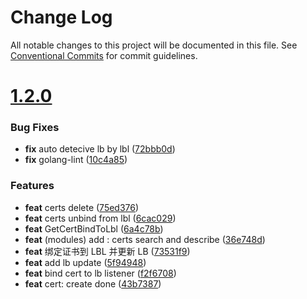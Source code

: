 # Change Log

All notable changes to this project will be documented in this file.
See [Conventional Commits](https://conventionalcommits.org) for commit guidelines.



# [1.2.0](https://github.com/tangx/qingclix/compare/v1.1.8...v1.2.0)

### Bug Fixes

* **fix** auto detecive lb by lbl ([72bbb0d](https://github.com/tangx/qingclix/commit/72bbb0d41612e3755b103561e0d3e0d683b2c8ad))
* **fix** golang-lint ([10c4a85](https://github.com/tangx/qingclix/commit/10c4a850d35fdd248875041bb67e4f57ee911a6a))


### Features

* **feat** certs delete ([75ed376](https://github.com/tangx/qingclix/commit/75ed376f098623df0ee29a9ebc5e1e42de709eda))
* **feat** certs unbind from lbl ([6cac029](https://github.com/tangx/qingclix/commit/6cac0291b233798d46c05096c84b68df003cf8dc))
* **feat** GetCertBindToLbl ([6a4c78b](https://github.com/tangx/qingclix/commit/6a4c78bc9bba58bff55e15a2b56b111d1464e0e4))
* **feat** (modules) add :  certs search and describe ([36e748d](https://github.com/tangx/qingclix/commit/36e748d01b4ef5cc6f0abb3d994e69553350778f))
* **feat** 绑定证书到 LBL 并更新 LB ([73531f9](https://github.com/tangx/qingclix/commit/73531f9a45d739619ae2c8d13abb365398b6b714))
* **feat** add lb update ([5f94948](https://github.com/tangx/qingclix/commit/5f94948e9a3b73b11a8806262743f96c385008be))
* **feat** bind cert to lb listener ([f2f6708](https://github.com/tangx/qingclix/commit/f2f6708c00675f9a58f353c7b5a3cb9b24a2a2a7))
* **feat** cert: create done ([43b7387](https://github.com/tangx/qingclix/commit/43b7387b425632fa3e3e90b5ffef5ceb5eb671fe))
